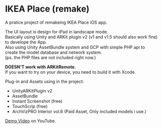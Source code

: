 # IKEA Place (remake)  
A pratice project of remakeing IKEA Place iOS app.  
  
The UI layout is design for iPad in landscape mode.  
Basically using Unity and ARKit plugin v2 (v1 and v1.5 should also work fine) to develope the App.  
Also using Unity AssetBundle system and GCP with simple PHP api to create the model database and network system.  
(ps. the PHP files are not included right now.)  
  
**DOESN'T work with ARKitRemote.**  
If you want to try on your device, you need to build it with Xcode.  
  
Plug-in and Assets using in the project:  
* UnityARKitPlugin v2  
* AssetBundle  
* Instant Screenshot (free)  
* TouchScrip (free)  
* ArchVizPRO Interior vol.6 (Paid Asset, Only included models i use.)  
  
[Demo Video](https://www.youtube.com/watch?v=CHicHbEkK18) on YouTube.

